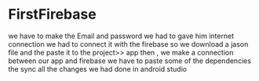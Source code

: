 # FirstFirebase
we have to make the Email and password 
we had to gave him internet connection
we had to connect it with the firebase so we download a jason file and the paste it to the project>> app
then , we make a connection between our app and firebase
we have to paste some of the dependencies
the sync all the changes we had done in android studio
